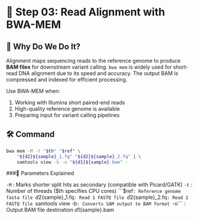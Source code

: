  # 🔗 Step 03: Read Alignment with BWA-MEM

## 🎯 Why Do We Do It?
Alignment maps sequencing reads to the reference genome to produce **BAM files** for downstream variant calling. `bwa mem` is widely used for short-read DNA alignment due to its speed and accuracy. The output BAM is compressed and indexed for efficient processing.

Use BWA-MEM when:
1. Working with Illumina short paired-end reads  
2. High-quality reference genome is available  
3. Preparing input for variant calling pipelines  

## 🛠️ Command

```bash
bwa mem -M -t "$th" "$ref" \
    "${d2}${sample}_1.fq" "${d2}${sample}_2.fq" | \
    samtools view -b -o "${d1}${sample}.bam" -
```

###🧾 Parameters Explained

```-M``` : Marks shorter split hits as secondary (compatible with Picard/GATK) 
```-t``` : Number of threads ($th specifies CPU cores) 
```$ref``` : Reference genome fasta file 
```${d2}${sample}_1.fq``` : Read 1 FASTQ file 
```${d2}${sample}_2.fq``` : Read 2 FASTQ file 
```samtools view -b``` : Converts SAM output to BAM format 
```-o``` : Output BAM file destination ${d1}${sample}.bam
